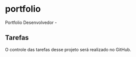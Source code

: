 # portfolio
Portfolio Desenvolvedor -  

## Tarefas

O controle das tarefas desse projeto será realizado no GitHub.